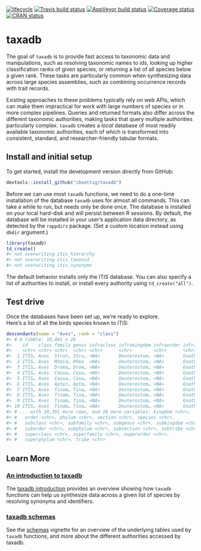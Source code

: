
[![lifecycle](https://img.shields.io/badge/lifecycle-maturing-blue.svg)](https://www.tidyverse.org/lifecycle/#maturing)
[![Travis build
status](https://travis-ci.org/cboettig/taxadb.svg?branch=master)](https://travis-ci.org/cboettig/taxadb)
[![AppVeyor build
status](https://ci.appveyor.com/api/projects/status/github/cboettig/taxadb?branch=master&svg=true)](https://ci.appveyor.com/project/cboettig/taxadb)
[![Coverage
status](https://codecov.io/gh/cboettig/taxadb/branch/master/graph/badge.svg)](https://codecov.io/github/cboettig/taxadb?branch=master)
[![CRAN
status](https://www.r-pkg.org/badges/version/taxadb)](https://cran.r-project.org/package=taxadb)

<!-- README.md is generated from README.Rmd. Please edit that file -->

# taxadb

The goal of `taxadb` is to provide fast access to taxonomic data and
manipulations, such as resolving taxonomic names to ids, looking up
higher classification ranks of given species, or returning a list of all
species below a given rank. These tasks are particularly common when
synthesizing data across large species assemblies, such as combining
occurrence records with trait records.

Existing approaches to these problems typically rely on web APIs, which
can make them impractical for work with large numbers of species or in
more complex pipelines. Queries and returned formats also differ across
the different taxonomic authorities, making tasks that query multiple
authorities particularly complex. `taxadb` creates a *local* database of
most readily available taxonomic authorities, each of which is
transformed into consistent, standard, and researcher-friendly tabular
formats.

## Install and initial setup

To get started, install the development version directly from GitHub:

``` r
devtools::install_github("cboettig/taxadb")
```

Before we can use most `taxadb` functions, we need to do a one-time
installation of the database `taxadb` uses for almost all commands. This
can take a while to run, but needs only be done once. The database is
installed on your local hard-disk and will persist between R sessions.
By default, the database will be installed in your user’s application
data directory, as detected by the `rappdirs` package. (Set a custom
location instead using `dbdir` argument.)

``` r
library(taxadb)
td_create()
#> not overwriting itis_hierarchy
#> not overwriting itis_taxonid
#> not overwriting itis_synonyms
```

The default behavior installs only the ITIS database. You can also
specify a list of authorities to install, or install every authority
using `td_create("all")`.

## Test drive

Once the databases have been set up, we’re ready to explore.  
Here’s a list of all the birds species known to ITIS:

``` r
descendants(name = "Aves", rank = "class")
#> # A tibble: 10,401 x 26
#>    id    class family genus infraclass infrakingdom infraorder infraphylum
#>    <chr> <chr> <chr>  <chr> <chr>      <chr>        <chr>      <chr>      
#>  1 ITIS… Aves  Strut… Stru… <NA>       Deuterostom… <NA>       Gnathostom…
#>  2 ITIS… Aves  Rheid… Rhea  <NA>       Deuterostom… <NA>       Gnathostom…
#>  3 ITIS… Aves  Droma… Drom… <NA>       Deuterostom… <NA>       Gnathostom…
#>  4 ITIS… Aves  Casua… Casu… <NA>       Deuterostom… <NA>       Gnathostom…
#>  5 ITIS… Aves  Casua… Casu… <NA>       Deuterostom… <NA>       Gnathostom…
#>  6 ITIS… Aves  Apter… Apte… <NA>       Deuterostom… <NA>       Gnathostom…
#>  7 ITIS… Aves  Tinam… Tina… <NA>       Deuterostom… <NA>       Gnathostom…
#>  8 ITIS… Aves  Tinam… Tina… <NA>       Deuterostom… <NA>       Gnathostom…
#>  9 ITIS… Aves  Tinam… Tina… <NA>       Deuterostom… <NA>       Gnathostom…
#> 10 ITIS… Aves  Tinam… Tina… <NA>       Deuterostom… <NA>       Gnathostom…
#> # ... with 10,391 more rows, and 18 more variables: kingdom <chr>,
#> #   order <chr>, phylum <chr>, section <chr>, species <chr>,
#> #   subclass <chr>, subfamily <chr>, subgenus <chr>, subkingdom <chr>,
#> #   suborder <chr>, subphylum <chr>, subsection <chr>, subtribe <chr>,
#> #   superclass <chr>, superfamily <chr>, superorder <chr>,
#> #   superphylum <chr>, tribe <chr>
```

## Learn More

### [An introduction to taxadb](https://cboettig.github.io/taxadb/articles/articles/taxadb.html)

The [taxadb
introduction](https://cboettig.github.io/taxadb/articles/articles/taxadb.html)
provides an overview showing how `taxadb` functions can help us
synthesize data across a given list of species by resolving synonyms and
identifiers.

### [taxadb schemas](https://cboettig.github.io/taxadb/articles/articles/schema.html)

See the
[schemas](https://cboettig.github.io/taxadb/articles/articles/schema.html)
vignette for an overview of the underlying tables used by `taxadb`
functions, and more about the different authorities accessed by taxadb.
